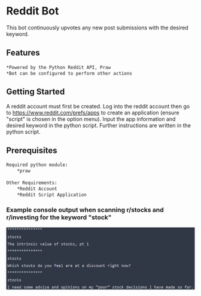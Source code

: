 # Reddit Bot

This bot continuously upvotes any new post submissions with the desired keyword.

## Features
    *Powered by the Python Reddit API, Praw
    *Bot can be configured to perform other actions
   
## Getting Started
A reddit account must first be created.  Log into the reddit account then go to https://www.reddit.com/prefs/apps to create an application (ensure "script" is chosen in the option menu).
Input the app information and desired keyword in the python script.  Further instructions are written in the python script.

## Prerequisites
    Required python module:
        *praw

    Other Requirements:
        *Reddit Account
        *Reddit Script Application

  
### Example console output when scanning r/stocks and r/investing for the keyword "stock"
![Image](Screenshot_1.png)

